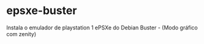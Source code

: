 # epsxe-buster
Instala o emulador de playstation 1 ePSXe do Debian Buster - (Modo gráfico com zenity)
